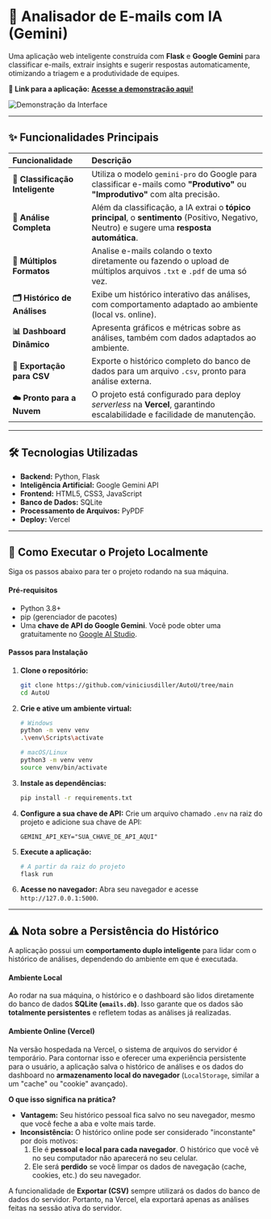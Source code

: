 # 📧 Analisador de E-mails com IA (Gemini)

Uma aplicação web inteligente construída com **Flask** e **Google Gemini** para classificar e-mails, extrair insights e sugerir respostas automaticamente, otimizando a triagem e a produtividade de equipes.

**🔗 Link para a aplicação:** [**Acesse a demonstração aqui!**](https://autou-five.vercel.app/)  

![Demonstração da Interface](./static/assets/demo.gif)


---

## ✨ Funcionalidades Principais

| Funcionalidade | Descrição |
| :--- | :--- |
| **🤖 Classificação Inteligente** | Utiliza o modelo `gemini-pro` do Google para classificar e-mails como **"Produtivo"** ou **"Improdutivo"** com alta precisão. |
| **📝 Análise Completa** | Além da classificação, a IA extrai o **tópico principal**, o **sentimento** (Positivo, Negativo, Neutro) e sugere uma **resposta automática**. |
| **📂 Múltiplos Formatos** | Analise e-mails colando o texto diretamente ou fazendo o upload de múltiplos arquivos `.txt` e `.pdf` de uma só vez. |
| **🗂️ Histórico de Análises** | Exibe um histórico interativo das análises, com comportamento adaptado ao ambiente (local vs. online). |
| **📊 Dashboard Dinâmico** | Apresenta gráficos e métricas sobre as análises, também com dados adaptados ao ambiente. |
| **📄 Exportação para CSV** | Exporte o histórico completo do banco de dados para um arquivo `.csv`, pronto para análise externa. |
| **☁️ Pronto para a Nuvem** | O projeto está configurado para deploy *serverless* na **Vercel**, garantindo escalabilidade e facilidade de manutenção. |

---

## 🛠️ Tecnologias Utilizadas

* **Backend:** Python, Flask
* **Inteligência Artificial:** Google Gemini API
* **Frontend:** HTML5, CSS3, JavaScript
* **Banco de Dados:** SQLite
* **Processamento de Arquivos:** PyPDF
* **Deploy:** Vercel

---

## 🚀 Como Executar o Projeto Localmente

Siga os passos abaixo para ter o projeto rodando na sua máquina.

#### **Pré-requisitos**

* Python 3.8+
* pip (gerenciador de pacotes)
* Uma **chave de API do Google Gemini**. Você pode obter uma gratuitamente no [Google AI Studio](https://aistudio.google.com/).

#### **Passos para Instalação**

1.  **Clone o repositório:**
    ```bash
    git clone https://github.com/viniciusdiller/AutoU/tree/main
    cd AutoU
    ```

2.  **Crie e ative um ambiente virtual:**
    ```bash
    # Windows
    python -m venv venv
    .\venv\Scripts\activate

    # macOS/Linux
    python3 -m venv venv
    source venv/bin/activate
    ```

3.  **Instale as dependências:**
    ```bash
    pip install -r requirements.txt
    ```

4.  **Configure a sua chave de API:**
    Crie um arquivo chamado `.env` na raiz do projeto e adicione sua chave de API:
    ```.env
    GEMINI_API_KEY="SUA_CHAVE_DE_API_AQUI"
    ```

5.  **Execute a aplicação:**
    ```bash
    # A partir da raiz do projeto
    flask run
    ```

6.  **Acesse no navegador:**
    Abra seu navegador e acesse `http://127.0.0.1:5000`.

---

## ⚠️ Nota sobre a Persistência do Histórico

A aplicação possui um **comportamento duplo inteligente** para lidar com o histórico de análises, dependendo do ambiente em que é executada.

#### **Ambiente Local**
Ao rodar na sua máquina, o histórico e o dashboard são lidos diretamente do banco de dados **SQLite (`emails.db`)**. Isso garante que os dados são **totalmente persistentes** e refletem todas as análises já realizadas.

#### **Ambiente Online (Vercel)**
Na versão hospedada na Vercel, o sistema de arquivos do servidor é temporário. Para contornar isso e oferecer uma experiência persistente para o usuário, a aplicação salva o histórico de análises e os dados do dashboard no **armazenamento local do navegador** (`LocalStorage`, similar a um "cache" ou "cookie" avançado).

**O que isso significa na prática?**
* **Vantagem:** Seu histórico pessoal fica salvo no seu navegador, mesmo que você feche a aba e volte mais tarde.
* **Inconsistência:** O histórico online pode ser considerado "inconstante" por dois motivos:
    1.  Ele é **pessoal e local para cada navegador**. O histórico que você vê no seu computador não aparecerá no seu celular.
    2.  Ele será **perdido** se você limpar os dados de navegação (cache, cookies, etc.) do seu navegador.

A funcionalidade de **Exportar (CSV)** sempre utilizará os dados do banco de dados do servidor. Portanto, na Vercel, ela exportará apenas as análises feitas na sessão ativa do servidor.


